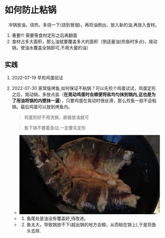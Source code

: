 # 如何防止粘锅
&nbsp;&nbsp; 冷锅放油，烧热，多烧一下(烧到冒烟)，再将油倒出，放入新的油,再放入食材。
1. 重要!!! 需要等食材定形之后再翻面
2. 食材占多大面积，那么油就要覆盖多大的面积（倒适量油(煎鱼时多点)，晃动锅，使油水覆盖全锅即可,不用大量的油）

## 实践
1. 2022-07-19 早煎鸡蛋验证
2. 2022-07-30 家常版烤鱼,如何保证不粘锅？可以先煎个鸡蛋试试，鸡蛋定形之后，晃动锅，多放点盐（**在晃动鸡蛋时会顺便将盐均匀抹到锅内,这也是为了用油将锅的内壁抹一遍**），只要鸡蛋在晃动时很丝滑，那么煎鱼一般不会粘锅。最后鸡蛋可以放到烤鱼内。
   > 鸡蛋煎好不用洗锅，直接放油就可

   > 鱼下锅不要着急动,一定要先定形
   - <img src="./pics/WechatIMG154.jpeg"/>
   - 1. 鱼尾处是油没有覆盖好,待改进。
   - 2. 鱼太大，导致锅放不下(超出锅的地方会糊，从而粘在锅上),于是将鱼头去除.